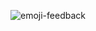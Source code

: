 ![emoji-feedback](https://user-images.githubusercontent.com/67501111/134842091-868c7b2d-bae9-431c-b7c3-ad7a624d8fcf.gif)
